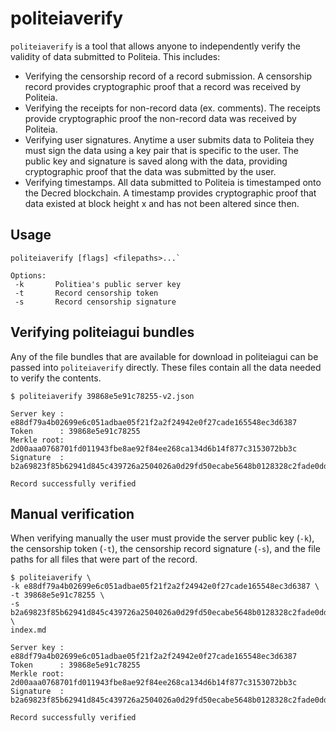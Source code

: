 # politeiaverify

`politeiaverify` is a tool that allows anyone to independently verify the
validity of data submitted to Politeia. This includes:
- Verifying the censorship record of a record submission. A censorship record
  provides cryptographic proof that a record was received by Politeia.
- Verifying the receipts for non-record data (ex. comments). The receipts
  provide cryptographic proof the non-record data was received by Politeia. 
- Verifying user signatures. Anytime a user submits data to Politeia they must
  sign the data using a key pair that is specific to the user. The public key
  and signature is saved along with the data, providing cryptographic proof
  that the data was submitted by the user.
- Verifying timestamps. All data submitted to Politeia is timestamped onto
  the Decred blockchain. A timestamp provides cryptographic proof that data
  existed at block height x and has not been altered since then.

## Usage

```
politeiaverify [flags] <filepaths>...`

Options:
 -k       Politiea's public server key
 -t       Record censorship token
 -s       Record censorship signature
```

## Verifying politeiagui bundles

Any of the file bundles that are available for download in politeiagui can
be passed into `politeiaverify` directly. These files contain all the data
needed to verify the contents.

```
$ politeiaverify 39868e5e91c78255-v2.json

Server key : e88df79a4b02699e6c051adbae05f21f2a2f24942e0f27cade165548ec3d6387
Token      : 39868e5e91c78255
Merkle root: 2d00aaa0768701fd011943fbe8ae92f84ee268ca134d6b14f877c3153072bb3c
Signature  : b2a69823f85b62941d845c439726a2504026a0d29fd50ecabe5648b0128328c2fade0ddb354594d48a209dff24e73795ec9cb175d028155cbfa1901114f4b608

Record successfully verified
```

## Manual verification

When verifying manually the user must provide the server public key (`-k`),
the censorship token (`-t`), the censorship record signature (`-s`), and the
file paths for all files that were part of the record.

```
$ politeiaverify \
-k e88df79a4b02699e6c051adbae05f21f2a2f24942e0f27cade165548ec3d6387 \
-t 39868e5e91c78255 \
-s b2a69823f85b62941d845c439726a2504026a0d29fd50ecabe5648b0128328c2fade0ddb354594d48a209dff24e73795ec9cb175d028155cbfa1901114f4b608 \
index.md

Server key : e88df79a4b02699e6c051adbae05f21f2a2f24942e0f27cade165548ec3d6387
Token      : 39868e5e91c78255
Merkle root: 2d00aaa0768701fd011943fbe8ae92f84ee268ca134d6b14f877c3153072bb3c
Signature  : b2a69823f85b62941d845c439726a2504026a0d29fd50ecabe5648b0128328c2fade0ddb354594d48a209dff24e73795ec9cb175d028155cbfa1901114f4b608

Record successfully verified
```
